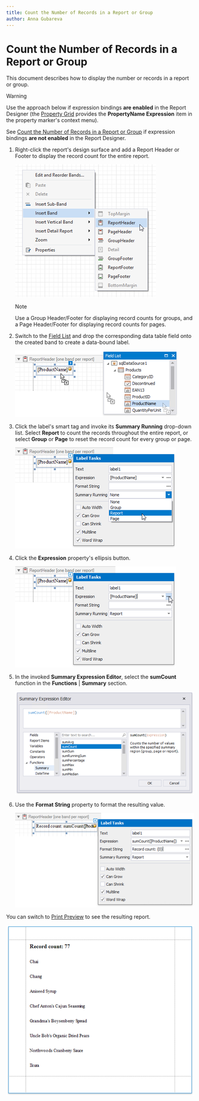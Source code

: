 ```yaml
---
title: Count the Number of Records in a Report or Group
author: Anna Gubareva
---
```

# Count the Number of Records in a Report or Group

This document describes how to display the number or records in a report or group.


> [!Warning]
> Use the approach below if expression bindings **are enabled** in the Report Designer (the [Property Grid](../../report-designer-tools/ui-panels/property-grid.md) provides the **PropertyName Expression** item in the property marker's context menu).
>
> See [Count the Number of Records in a Report or Group](../shape-data-data-bindings/count-the-number-of-records-in-a-report-or-group.md) if expression bindings **are not enabled** in the Report Designer.

1. Right-click the report's design surface and add a Report Header or Footer to display the record count for the entire report.
	
	![](../../../../../images/eurd-win-shaping-insert-report-header.png)
	
	> [!Note]
	> Use a Group Header/Footer for displaying record counts for groups, and a Page Header/Footer for displaying record counts for pages.

2. Switch to the [Field List](../../report-designer-tools/ui-panels/field-list.md) and drop the corresponding data table field onto the created band to create a data-bound label.
	
	![](../../../../../images/eurd-win-shaping-drop-field-onto-report-header.png)

3. Click the label's smart tag and invoke its **Summary Running** drop-down list. Select **Report** to count the records throughout the entire report, or select **Group** or **Page** to reset the record count for every group or page.
	
	![](../../../../../images/eurd-win-shaping-count-summary-running.png)

4. Click the **Expression** property's ellipsis button.
	
	![](../../../../../images/eurd-win-shaping-count-expression-property.png)

5. In the invoked **Summary Expression Editor**, select the **sumCount** function in the **Functions** | **Summary** section.
	
	![](../../../../../images/eurd-win-shaping-count-expression.png)

6. Use the **Format String** property to format the resulting value.
	
	![](../../../../../images/eurd-win-shaping-count-format-string.png)

You can switch to [Print Preview](../../preview-print-and-export-reports.md) to see the resulting report.

![](../../../../../images/eurd-win-shaping-count-result.png)
